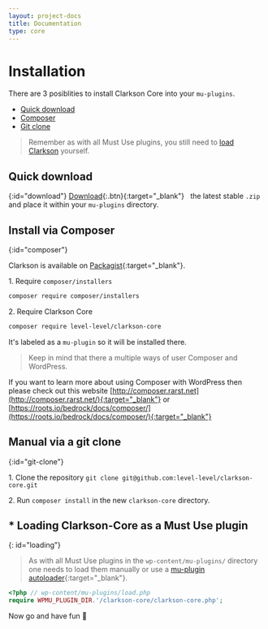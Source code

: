 ```yaml
---
layout: project-docs
title: Documentation
type: core
---
```

# Installation
There are 3 posiblities to install Clarkson Core into your `mu-plugins`.

* [Quick download](#download)
* [Composer](#composer)
* [Git clone](#git-clone)

> Remember as with all Must Use plugins, you still need to [load Clarkson](#loading-clarkson-core-as-a-must-use-plugin)  yourself.

## Quick download
{:id="download"}
[Download](http://wp-clarkson.com/builds/zip/clarkson-core.zip){:.btn}{:target="_blank"}  &nbsp; the latest stable `.zip` and place it within your `mu-plugins` directory.

<!-- This package is build via "clarkson-theme/bin/build.sh" -->

## Install via Composer
{:id="composer"}

Clarkson is available on [Packagist](https://packagist.org/packages/level-level/){:target="_blank"}.

1\. Require `composer/installers`
```bash
composer require composer/installers
```

2\. Require Clarkson Core

```bash
composer require level-level/clarkson-core
```

It's labeled as a `mu-plugin` so it will be installed there.


> Keep in mind that there a multiple ways of user Composer and WordPress.

If you want to learn more about using Composer with WordPress then please check out this website [http://composer.rarst.net](http://composer.rarst.net/){:target="_blank"} or [https://roots.io/bedrock/docs/composer/](https://roots.io/bedrock/docs/composer/){:target="_blank"}


## Manual via a git clone
{:id="git-clone"}

1\. Clone the repository `git clone git@github.com:level-level/clarkson-core.git`  

2\. Run `composer install` in the new `clarkson-core` directory.

## * Loading Clarkson-Core as a Must Use plugin
{: id="loading"}

> As with all Must Use plugins in the `wp-content/mu-plugins/` directory one needs to load them manually or use a [mu-plugin autoloader](https://github.com/level-level/ll-plugin-autoloader/){:target="_blank"}.
    
```php
<?php // wp-content/mu-plugins/load.php
require WPMU_PLUGIN_DIR.'/clarkson-core/clarkson-core.php';
```

Now go and have fun &#127881;
